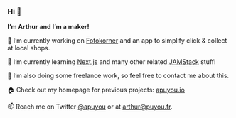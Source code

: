 ### Hi 👋

**I’m Arthur and I’m a maker!**

🔭 I’m currently working on [Fotokorner](https://fotokorner.com) and an app to simplify click & collect at local shops.

🌱 I’m currently learning [Next.js](https://nextjs.org) and many other related [JAMStack](https://jamstack.org) stuff!

💬 I’m also doing some freelance work, so feel free to contact me about this.

🏠 Check out my homepage for previous projects: [apuyou.io](https://apuyou.io)

📫 Reach me on Twitter [@apuyou](https://twitter.com/apuyou) or at [arthur@puyou.fr](mailto:arthur@puyou.fr).
